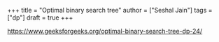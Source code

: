 +++
title = "Optimal binary search tree"
author = ["Seshal Jain"]
tags = ["dp"]
draft = true
+++

<https://www.geeksforgeeks.org/optimal-binary-search-tree-dp-24/>
